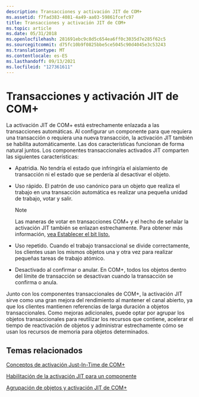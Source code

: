 ```yaml
---
description: Transacciones y activación JIT de COM+
ms.assetid: f7fad383-4081-4a49-aa03-59861fcefc97
title: Transacciones y activación JIT de COM+
ms.topic: article
ms.date: 05/31/2018
ms.openlocfilehash: 281691ebc9c8d5c654ea6ff0c3035d7e285f62c5
ms.sourcegitcommit: d75fc10b9f0825bbe5ce5045c90d4045e3c53243
ms.translationtype: MT
ms.contentlocale: es-ES
ms.lasthandoff: 09/13/2021
ms.locfileid: "127361611"
---
```

# <a name="transactions-and-com-jit-activation"></a>Transacciones y activación JIT de COM+

La activación JIT de COM+ está estrechamente enlazada a las transacciones automáticas. Al configurar un componente para que requiera una transacción o requiera una nueva transacción, la activación JIT también se habilita automáticamente. Las dos características funcionan de forma natural juntos. Los componentes transaccionales activados JIT comparten las siguientes características:

-   Apatridia. No tendría el estado que infringiría el aislamiento de transacción ni el estado que se perdería al desactivar el objeto.

-   Uso rápido. El patrón de uso canónico para un objeto que realiza el trabajo en una transacción automática es realizar una pequeña unidad de trabajo, votar y salir.

    > [!Note]  
    > Las maneras de votar en transacciones COM+ y el hecho de señalar la activación JIT también se enlazan estrechamente. Para obtener más información, [vea Establecer el bit listo.](setting-the-done-bit.md)

     

-   Uso repetido. Cuando el trabajo transaccional se divide correctamente, los clientes usan los mismos objetos una y otra vez para realizar pequeñas tareas de trabajo atómico.

-   Desactivado al confirmar o anular. En COM+, todos los objetos dentro del límite de transacción se desactivan cuando la transacción se confirma o anula.

Junto con los componentes transaccionales de COM+, la activación JIT sirve como una gran mejora del rendimiento al mantener el canal abierto, ya que los clientes mantienen referencias de larga duración a objetos transaccionales. Como mejoras adicionales, puede optar por agrupar los objetos transaccionales para reutilizar los recursos que contiene, acelerar el tiempo de reactivación de objetos y administrar estrechamente cómo se usan los recursos de memoria para objetos determinados.

## <a name="related-topics"></a>Temas relacionados

<dl> <dt>

[Conceptos de activación Just-In-Time de COM+](com--just-in-time-activation-concepts.md)
</dt> <dt>

[Habilitación de la activación JIT para un componente](enabling-jit-activation-for-a-component.md)
</dt> <dt>

[Agrupación de objetos y activación JIT de COM+](object-pooling-and-com--jit-activation.md)
</dt> </dl>

 

 



